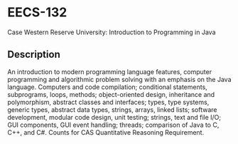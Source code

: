 # EECS-132
Case Western Reserve University: Introduction to Programming in Java

## Description
An introduction to modern programming language features, computer programming and algorithmic problem solving with an emphasis on the Java language. Computers and code compilation; conditional statements, subprograms, loops, methods; object-oriented design, inheritance and polymorphism, abstract classes and interfaces; types, type systems, generic types, abstract data types, strings, arrays, linked lists; software development, modular code design, unit testing; strings, text and file I/O; GUI components, GUI event handling; threads; comparison of Java to C, C++, and C#. Counts for CAS Quantitative Reasoning Requirement. 
